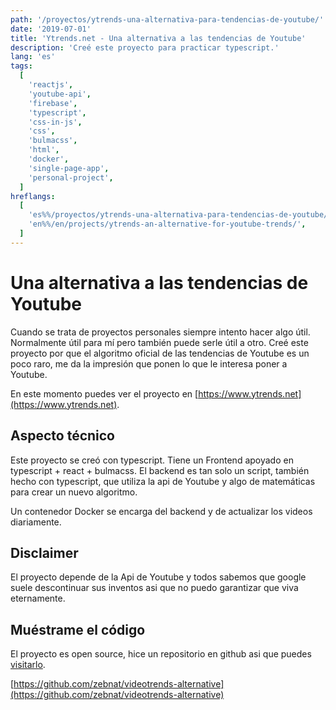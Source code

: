```yaml
---
path: '/proyectos/ytrends-una-alternativa-para-tendencias-de-youtube/'
date: '2019-07-01'
title: 'Ytrends.net - Una alternativa a las tendencias de Youtube'
description: 'Creé este proyecto para practicar typescript.'
lang: 'es'
tags:
  [
    'reactjs',
    'youtube-api',
    'firebase',
    'typescript',
    'css-in-js',
    'css',
    'bulmacss',
    'html',
    'docker',
    'single-page-app',
    'personal-project',
  ]
hreflangs:
  [
    'es%%/proyectos/ytrends-una-alternativa-para-tendencias-de-youtube/',
    'en%%/en/projects/ytrends-an-alternative-for-youtube-trends/',
  ]
---
```


# Una alternativa a las tendencias de Youtube

Cuando se trata de proyectos personales siempre intento hacer algo útil. Normalmente útil para mí pero también puede serle útil a otro. Creé este proyecto por que el algoritmo oficial de las tendencias de Youtube es un poco raro, me da la impresión que ponen lo que le interesa poner a Youtube.

En este momento puedes ver el proyecto en [https://www.ytrends.net](https://www.ytrends.net).

## Aspecto técnico

Este proyecto se creó con typescript. Tiene un Frontend apoyado en typescript + react + bulmacss. El backend es tan solo un script, también hecho con typescript, que utiliza la api de Youtube y algo de matemáticas para crear un nuevo algoritmo.

Un contenedor Docker se encarga del backend y de actualizar los videos diariamente.

## Disclaimer

El proyecto depende de la Api de Youtube y todos sabemos que google suele descontinuar sus inventos asi que no puedo garantizar que viva eternamente.

## Muéstrame el código

El proyecto es open source, hice un repositorio en github asi que puedes [visitarlo](https://github.com/zebnat/videotrends-alternative).

[https://github.com/zebnat/videotrends-alternative](https://github.com/zebnat/videotrends-alternative)
